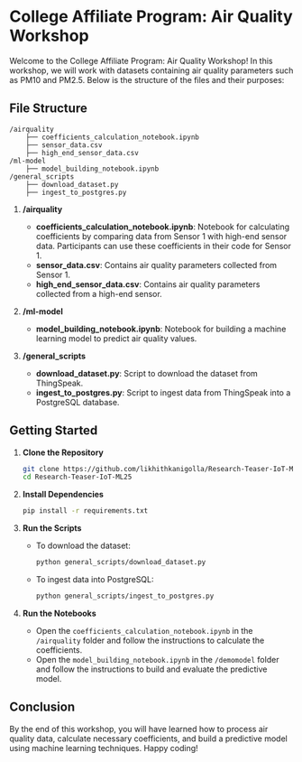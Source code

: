 # College Affiliate Program: Air Quality Workshop

Welcome to the College Affiliate Program: Air Quality Workshop! In this workshop, we will work with datasets containing air quality parameters such as PM10 and PM2.5. Below is the structure of the files and their purposes:

## File Structure

```
/airquality
    ├── coefficients_calculation_notebook.ipynb
    ├── sensor_data.csv
    ├── high_end_sensor_data.csv
/ml-model
    ├── model_building_notebook.ipynb
/general_scripts
    ├── download_dataset.py
    ├── ingest_to_postgres.py
```

1. **/airquality**
    - **coefficients_calculation_notebook.ipynb**: Notebook for calculating coefficients by comparing data from Sensor 1 with high-end sensor data. Participants can use these coefficients in their code for Sensor 1.
    - **sensor_data.csv**: Contains air quality parameters collected from Sensor 1.
    - **high_end_sensor_data.csv**: Contains air quality parameters collected from a high-end sensor.

2. **/ml-model**
    - **model_building_notebook.ipynb**: Notebook for building a machine learning model to predict air quality values.

3. **/general_scripts**
    - **download_dataset.py**: Script to download the dataset from ThingSpeak.
    - **ingest_to_postgres.py**: Script to ingest data from ThingSpeak into a PostgreSQL database.

## Getting Started

1. **Clone the Repository**
    ```bash
    git clone https://github.com/likhithkanigolla/Research-Teaser-IoT-ML25.git
    cd Research-Teaser-IoT-ML25
    ```

2. **Install Dependencies**
    ```bash
    pip install -r requirements.txt
    ```

3. **Run the Scripts**
    - To download the dataset:
      ```bash
      python general_scripts/download_dataset.py
      ```
    - To ingest data into PostgreSQL:
      ```bash
      python general_scripts/ingest_to_postgres.py
      ```

4. **Run the Notebooks**
    - Open the `coefficients_calculation_notebook.ipynb` in the `/airquality` folder and follow the instructions to calculate the coefficients.
    - Open the `model_building_notebook.ipynb` in the `/demomodel` folder and follow the instructions to build and evaluate the predictive model.

## Conclusion

By the end of this workshop, you will have learned how to process air quality data, calculate necessary coefficients, and build a predictive model using machine learning techniques. Happy coding!

